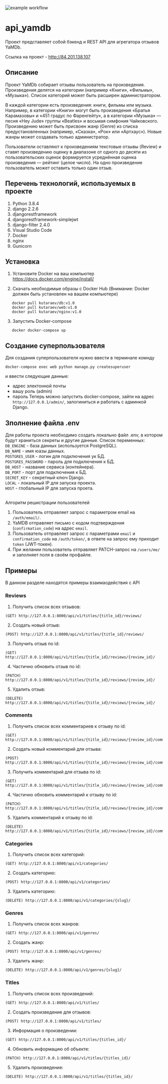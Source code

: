 ![example workflow](https://github.com/Kutaraev/yamdb_final/actions/workflows/yamdb_workflow.yml/badge.svg)

# api_yamdb
Проект представляет собой бэкенд и REST API для агрегатора отзывов YaMDb.

Ссылка на проект - http://84.201.138.107

## Описание
Проект YaMDb собирает отзывы пользователь на произведения. Произведения делятся на категории (например «Книги», «Фильмы», «Музыка»). Список категорий может быть расширен администратором.  

В каждой категории есть произведения: книги, фильмы или музыка. Например, в категории «Книги» могут быть произведения «Братья Карамазовы» и «451 градус по Фаренгейту», а в категории «Музыка» — песня «Hey Jude» группы «Beatles» и восьмая симфония Чайковского.
Произведению может быть присвоен жанр (Genre) из списка предустановленных (например, «Сказка», «Рок» или «Артхаус»). Новые жанры может создавать только администратор.  

Пользователи оставляют к произведениям текстовые отзывы (Review) и ставят произведению оценку в диапазоне от одного до десяти из пользовательских оценок формируется усреднённая оценка произведения — рейтинг (целое число). На одно произведение пользователь может оставить только один отзыв.  

## Перечень технологий, используемых в проекте

1. Python 3.8.4
2. django 2.2.6
3. djangorestframework
4. djangorestframework-simplejwt
5. django-filter 2.4.0
6. Visual Studio Code
7. Docker
8. nginx
9. Gunicorn


## Установка

1. Установите Docker на ваш компьютер  
 https://docs.docker.com/engine/install/

2. Скачать необходимые образы с Docker Hub
   (Внимание: Docker должен быть установлен на вашем компьютере)
 ```console
    docker pull kutaraev/db:v1.0
    docker pull kutaraev/web:v1.0
    docker pull kutaraev/nginx:v1.0
```
3. Запустить Docker-compose
 ```console
    docker docker-compose up
```

## Создание суперпользователя
Для создания суперпользователя нужно ввести в терминале комнду
```console
docker-compose exec web python manage.py createsuperuser
```
и ввести следующие данные:
- адрес электонной почты
- вашу роль (admin)
- пароль
Теперь можно запустить docker-compose, зайти на адрес `http://127.0.0.1/admin/`, залогиниться и работать с админкой Django.

## Зполнение файла .env
Для работы проекта необходимо создать локально файл .env,
в котором будут храниться секреты и другие данные.
Список переменных:
`DB_ENGINE` - база данных (используется PostgreSQL).  
`DB_NAME` - имя юазы данных.  
`POSTGRES_USER` - логин для подключения ук БД.  
`POSTGRES_PASSWORD` - пароль для подключения к БД.  
`DB_HOST` - название сервиса (контейнера).  
`DB_PORT` - порт для подключения к БД.  
`SECRET_KEY` - секретный ключ Django.  
`LOCAL` - локальный IP для запуска проекта.  
`HOST` - глобальный IP для запуска проета.  

##
Алгоритм решистрации пользователей

1. Пользователь отправляет запрос с параметром email на `/auth/email/`.
2. YaMDB отправляет письмо с кодом подтверждения (`confirmation_code`) на адрес `email`.
3. Пользователь отправляет запрос с параметрами `email` и `confirmation_code` на `/auth/token/`, в ответе на запрос ему приходит `token` (JWT-токен).
4. При желании пользователь отправляет PATCH-запрос на `/users/me/` и заполняет поля в своём профайле.


## Примеры

В данном разделе находятся примеры взаимаодействия с API

### Reviews
1. Получить список всех отзывов:
```
(GET) http://127.0.0.1:8000/api/v1/titles/{title_id}/reviews/
```
2. Создать новый отзыв:
```
(POST) http://127.0.0.1:8000/api/v1/titles/{title_id}/reviews/
```
3. Получить отзыв по id:
```
(GET) http://127.0.0.1:8000/api/v1/titles/{title_id}/reviews/{review_id}/
```
4. Частично обновить отзыв по id:
```
(PATCH) http://127.0.0.1:8000/api/v1/titles/{title_id}/reviews/{review_id}/
```
5. Удалить отзыв:
```
(DELETE) http://127.0.0.1:8000/api/v1/titles/{title_id}/reviews/{review_id}/
```

### Comments
1. Получить список всех комментариев к отзыву по id:
```
(GET) http://127.0.0.1:8000/api/v1/titles/{title_id}/reviews/{review_id}/comments/
```
2. Создать новый комментарий для отзыва:
```
(POST) http://127.0.0.1:8000/api/v1/titles/{title_id}/reviews/{review_id}/comments/
```
3. Получить комментарий для отзыва по id:
```
(GET) http://127.0.0.1:8000/api/v1/titles/{title_id}/reviews/{review_id}/comments/{comment_id}/
```
4. Частично обновить комментарий к отзыву по id:
```
(PATCH) http://127.0.0.1:8000/api/v1/titles/{title_id}/reviews/{review_id}/comments/{comment_id}/
```
5. Удалить комментарий к отзыву по id:
```
(DELETE) http://127.0.0.1:8000/api/v1/titles/{title_id}/reviews/{review_id}/comments/{comment_id}/
```

### Categories
1. Получить список всех категорий:
```
(GET) http://127.0.0.1:8000/api/v1/categories/
```
2. Создать категорию:
```
(POST) http://127.0.0.1:8000/api/v1/categories/
```
3. Удалить категорию:
```
(DELETE) http://127.0.0.1:8000/api/v1/categories/{slug}/
```

### Genres
1. Получить список всех жанров:
```
(GET) http://127.0.0.1:8000/api/v1/genres/
```
2. Создать жанр:
```
(POST) http://127.0.0.1:8000/api/v1/genres/
```
3. Удалить жанр:
```
(DELETE) http://127.0.0.1:8000/api/v1/genres/{slug}/
```

### Titles
1. Получить список всех произведений:
```
(GET) http://127.0.0.1:8000/api/v1/titles/
```
2. Создать произведение для отзывов:
```
(POST) http://127.0.0.1:8000/api/v1/titles/
```
3. Информация о произведении:
```
(GET) http://127.0.0.1:8000/api/v1/titles/{titles_id}/
```
4. Обновить информацию об объекте:
```
(PATCH) http://127.0.0.1:8000/api/v1/titles/{titles_id}/
```
5. Удалить произведение:
```
(DELETE) http://127.0.0.1:8000/api/v1/titles/{titles_id}/
```
